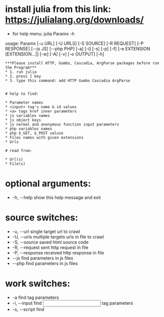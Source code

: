 # install julia from this link: https://julialang.org/downloads/

* for help menu: julia Paramx -h

usage: Paramx [-u URL] [-U URLS] [-S SOURCE] [-R REQUEST]
              [-P RESPONSE] [--js JS] [--php PHP] [-a] [-i] [-s] [-p]
              [-f] [-e EXTENSION [EXTENSION...]] [-w] [-A] [-v]
              [-o OUTPUT] [-h]

~~~~~~~~~~~~~~~~~~~~~~~~~~~~~~~~~~~~~~~~~~~~~~~~~~~~~~~~~~~~~~~~~~~~~~~~~
***Please install HTTP, Gumbo, Cascadia, ArgParse packages before run the Program***
* 1. run julia
* 2. press ] key
* 3. type this command: add HTTP Gumbo Cascadia ArgParse


# help to find:

* Parameter names
* <input> tag's name & id values
* <a> tags href inner parameters
* js variables names
* js object keys
* js normal and anonymous function input parameters
* php variables names
* php $_GET, $_POST valuse
* Files names with given extensions
* Urls

# read from:

* Url(s)
* File(s)
~~~~~~~~~~~~~~~~~~~~~~~~~~~~~~~~~~~~~~~~~~~~~~~~~~~~~~~~~~~~~~~~~~~~~~~~~~

# optional arguments:
*  -h, --help            show this help message and exit

# source switches:
*  -u, --url             single target url to crawl
*  -U, --urls            multiple targets urls in file to crawl
*  -S, --source          saved html source code
*  -R, --request         sent http request in file
*  -P, --response        received http response in file
*  --js                  find parameters in js files
*  --php                 find parameters in js files

# work switches:
*  -a                    find <a> tag parameters
*  -i, --input           find <input> tag parameters
*  -s, --script          find <script> tag variables names & objects keys
*  -p                    find parameters in request or response or js or php content
*  -f, --file-names      find file names
*  -e, --extension       extension(s) of files to search, must be in space separated
*  -w                    find urls
*  -A                    do all -a -i -s -f -u -w

# save switches:
*  -o, --output OUTPUT   save output in file